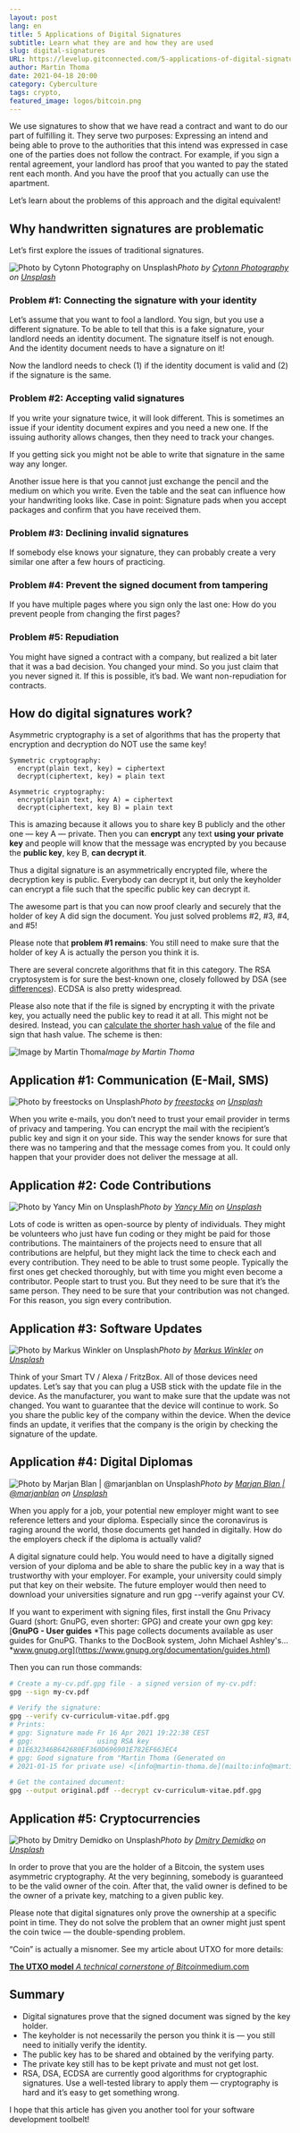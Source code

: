 ```yaml
---
layout: post
lang: en
title: 5 Applications of Digital Signatures
subtitle: Learn what they are and how they are used
slug: digital-signatures
URL: https://levelup.gitconnected.com/5-applications-of-digital-signatures-4e785d22d439
author: Martin Thoma
date: 2021-04-18 20:00
category: Cyberculture
tags: crypto,
featured_image: logos/bitcoin.png
---
```

We use signatures to show that we have read a contract and want to do our part
of fulfilling it. They serve two purposes: Expressing an intend and being able
to prove to the authorities that this intend was expressed in case one of the
parties does not follow the contract. For example, if you sign a rental
agreement, your landlord has proof that you wanted to pay the stated rent each
month. And you have the proof that you actually can use the apartment.

Let’s learn about the problems of this approach and the digital equivalent!

## Why handwritten signatures are problematic

Let’s first explore the issues of traditional signatures.

![Photo by [Cytonn Photography](https://unsplash.com/@cytonn_photography?utm_source=medium&utm_medium=referral) on [Unsplash](https://unsplash.com?utm_source=medium&utm_medium=referral)](https://cdn-images-1.medium.com/max/12032/0*XHiqYSRWExz7ppiU)*Photo by [Cytonn Photography](https://unsplash.com/@cytonn_photography?utm_source=medium&utm_medium=referral) on [Unsplash](https://unsplash.com?utm_source=medium&utm_medium=referral)*

### Problem #1: Connecting the signature with your identity

Let’s assume that you want to fool a landlord. You sign, but you use a different signature. To be able to tell that this is a fake signature, your landlord needs an identity document. The signature itself is not enough. And the identity document needs to have a signature on it!

Now the landlord needs to check (1) if the identity document is valid and (2) if the signature is the same.

### Problem #2: Accepting valid signatures

If you write your signature twice, it will look different. This is sometimes
an issue if your identity document expires and you need a new one. If the
issuing authority allows changes, then they need to track your changes.

If you getting sick you might not be able to write that signature in the same way any longer.

Another issue here is that you cannot just exchange the pencil and the medium
on which you write. Even the table and the seat can influence how your
handwriting looks like. Case in point: Signature pads when you accept packages
and confirm that you have received them.

### Problem #3: Declining invalid signatures

If somebody else knows your signature, they can probably create a very similar
one after a few hours of practicing.

### Problem #4: Prevent the signed document from tampering

If you have multiple pages where you sign only the last one: How do you
prevent people from changing the first pages?

### Problem #5: Repudiation

You might have signed a contract with a company, but realized a bit later that
it was a bad decision. You changed your mind. So you just claim that you never
signed it. If this is possible, it’s bad. We want non-repudiation for
contracts.

## How do digital signatures work?

Asymmetric cryptography is a set of algorithms that has the property that
encryption and decryption do NOT use the same key!

```text
Symmetric cryptography:
  encrypt(plain text, key) = ciphertext
  decrypt(ciphertext, key) = plain text

Asymmetric cryptography:
  encrypt(plain text, key A) = ciphertext
  decrypt(ciphertext, key B) = plain text
```

This is amazing because it allows you to share key B publicly and the other
one — key A — private. Then you can **encrypt** any text **using your**
**private key** and people will know that the message was encrypted by you
because the **public key**, key B, **can decrypt it**.

Thus a digital signature is an asymmetrically encrypted file, where the
decryption key is public. Everybody can decrypt it, but only the keyholder can
encrypt a file such that the specific public key can decrypt it.

The awesome part is that you can now proof clearly and securely that the
holder of key A did sign the document. You just solved problems #2, #3, #4,
and #5!

Please note that **problem #1 remains**: You still need to make sure that the
holder of key A is actually the person you think it is.

There are several concrete algorithms that fit in this category. The RSA cryptosystem is for sure the best-known one, closely followed by DSA (see [differences](https://security.stackexchange.com/a/5100/3286)). ECDSA is also pretty widespread.

Please also note that if the file is signed by encrypting it with the private key, you actually need the public key to read it at all. This might not be desired. Instead, you can [calculate the shorter hash value](https://levelup.gitconnected.com/the-3-applications-of-hash-functions-fab1a75f4d3d) of the file and sign that hash value. The scheme is then:

![Image by Martin Thoma](https://cdn-images-1.medium.com/max/4392/1*xHOofavG2v1iBddAvsDUeA.png)*Image by Martin Thoma*

## Application #1: Communication (E-Mail, SMS)

![Photo by [freestocks](https://unsplash.com/@freestocks?utm_source=medium&utm_medium=referral) on [Unsplash](https://unsplash.com?utm_source=medium&utm_medium=referral)](https://cdn-images-1.medium.com/max/10944/0*hYahHEUibiQx4K36)*Photo by [freestocks](https://unsplash.com/@freestocks?utm_source=medium&utm_medium=referral) on [Unsplash](https://unsplash.com?utm_source=medium&utm_medium=referral)*

When you write e-mails, you don’t need to trust your email provider in terms
of privacy and tampering. You can encrypt the mail with the recipient’s public
key and sign it on your side. This way the sender knows for sure that there
was no tampering and that the message comes from you. It could only happen
that your provider does not deliver the message at all.

## Application #2: Code Contributions

![Photo by [Yancy Min](https://unsplash.com/@yancymin?utm_source=medium&utm_medium=referral) on [Unsplash](https://unsplash.com?utm_source=medium&utm_medium=referral)](https://cdn-images-1.medium.com/max/10000/0*RZzglA2b92NVca_-)*Photo by [Yancy Min](https://unsplash.com/@yancymin?utm_source=medium&utm_medium=referral) on [Unsplash](https://unsplash.com?utm_source=medium&utm_medium=referral)*

Lots of code is written as open-source by plenty of individuals. They might be
volunteers who just have fun coding or they might be paid for those
contributions. The maintainers of the projects need to ensure that all
contributions are helpful, but they might lack the time to check each and
every contribution. They need to be able to trust some people. Typically the
first ones get checked thoroughly, but with time you might even become a
contributor. People start to trust you. But they need to be sure that it’s the
same person. They need to be sure that your contribution was not changed. For
this reason, you sign every contribution.

## Application #3: Software Updates

![Photo by [Markus Winkler](https://unsplash.com/@markuswinkler?utm_source=medium&utm_medium=referral) on [Unsplash](https://unsplash.com?utm_source=medium&utm_medium=referral)](https://cdn-images-1.medium.com/max/7998/0*9MqDMV1izb2tf5Yr)*Photo by [Markus Winkler](https://unsplash.com/@markuswinkler?utm_source=medium&utm_medium=referral) on [Unsplash](https://unsplash.com?utm_source=medium&utm_medium=referral)*

Think of your Smart TV / Alexa / FritzBox. All of those devices need updates.
Let’s say that you can plug a USB stick with the update file in the device. As
the manufacturer, you want to make sure that the update was not changed. You
want to guarantee that the device will continue to work. So you share the
public key of the company within the device. When the device finds an update,
it verifies that the company is the origin by checking the signature of the
update.

## Application #4: Digital Diplomas

![Photo by [Marjan Blan | @marjanblan](https://unsplash.com/@marjan_blan?utm_source=medium&utm_medium=referral) on [Unsplash](https://unsplash.com?utm_source=medium&utm_medium=referral)](https://cdn-images-1.medium.com/max/11520/0*4g-wRSEttmaezDvN)*Photo by [Marjan Blan | @marjanblan](https://unsplash.com/@marjan_blan?utm_source=medium&utm_medium=referral) on [Unsplash](https://unsplash.com?utm_source=medium&utm_medium=referral)*

When you apply for a job, your potential new employer might want to see
reference letters and your diploma. Especially since the coronavirus is raging
around the world, those documents get handed in digitally. How do the
employers check if the diploma is actually valid?

A digital signature could help. You would need to have a digitally signed
version of your diploma and be able to share the public key in a way that is
trustworthy with your employer. For example, your university could simply put
that key on their website. The future employer would then need to download
your universities signature and run gpg --verify against your CV.

If you want to experiment with signing files, first install the Gnu Privacy Guard (short: GnuPG, even shorter: GPG) and create your own gpg key:
[**GnuPG - User guides**
*This page collects documents available as user guides for GnuPG. Thanks to the DocBook system, John Michael Ashley's…*www.gnupg.org](https://www.gnupg.org/documentation/guides.html)

Then you can run those commands:

```bash
# Create a my-cv.pdf.gpg file - a signed version of my-cv.pdf:
gpg --sign my-cv.pdf

# Verify the signature:
gpg --verify cv-curriculum-vitae.pdf.gpg
# Prints:
# gpg: Signature made Fr 16 Apr 2021 19:22:38 CEST
# gpg:                using RSA key
# D1E632346B642680EF360D696901E782EF663EC4
# gpg: Good signature from "Martin Thoma (Generated on
# 2021-01-15 for private use) <[info@martin-thoma.de](mailto:info@martin-thoma.de)>" [ultimate]

# Get the contained document:
gpg --output original.pdf --decrypt cv-curriculum-vitae.pdf.gpg
```

## Application #5: Cryptocurrencies

![Photo by [Dmitry Demidko](https://unsplash.com/@wildbook?utm_source=medium&utm_medium=referral) on [Unsplash](https://unsplash.com?utm_source=medium&utm_medium=referral)](https://cdn-images-1.medium.com/max/12000/0*SNZ1RdNKcnY6xt8t)*Photo by [Dmitry Demidko](https://unsplash.com/@wildbook?utm_source=medium&utm_medium=referral) on [Unsplash](https://unsplash.com?utm_source=medium&utm_medium=referral)*

In order to prove that you are the holder of a Bitcoin, the system uses
asymmetric cryptography. At the very beginning, somebody is guaranteed to be
the valid owner of the coin. After that, the valid owner is defined to be the
owner of a private key, matching to a given public key.

Please note that digital signatures only prove the ownership at a specific
point in time. They do not solve the problem that an owner might just spent
the coin twice — the double-spending problem.

“Coin” is actually a misnomer. See my article about UTXO for more details:

[**The UTXO model**
*A technical cornerstone of Bitcoin*medium.com](https://medium.com/coinmonks/the-utxo-model-f5eb1fc9a853)

## Summary

* Digital signatures prove that the signed document was signed by the key holder.
* The keyholder is not necessarily the person you think it is — you still need to initially verify the identity.
* The public key has to be shared and obtained by the verifying party.
* The private key still has to be kept private and must not get lost.
* RSA, DSA, ECDSA are currently good algorithms for cryptographic signatures. Use a well-tested library to apply them — cryptography is hard and it’s easy to get something wrong.

I hope that this article has given you another tool for your software development toolbelt!
